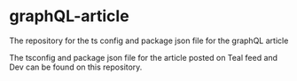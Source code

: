 # graphQL-article
The repository for the ts config and package json file for the graphQL article

The tsconfig and package json file for the article posted on Teal feed and Dev can be found on this repository.
